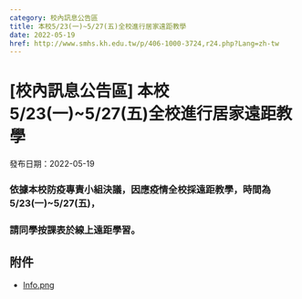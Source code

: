 ```yaml
---
category: 校內訊息公告區
title: 本校5/23(一)~5/27(五)全校進行居家遠距教學
date: 2022-05-19
href: http://www.smhs.kh.edu.tw/p/406-1000-3724,r24.php?Lang=zh-tw
---
```


# [校內訊息公告區] 本校5/23(一)~5/27(五)全校進行居家遠距教學

發布日期：2022-05-19

### 依據本校防疫專責小組決議，因應疫情全校採遠距教學，時間為5/23(一)~5/27(五)，

### 請同學按課表於線上遠距學習。

## 附件

- [Info.png](https://www.smhs.kh.edu.tw/var/file/0/1000/attach/38/pta_3491_3244953_47678.png)
